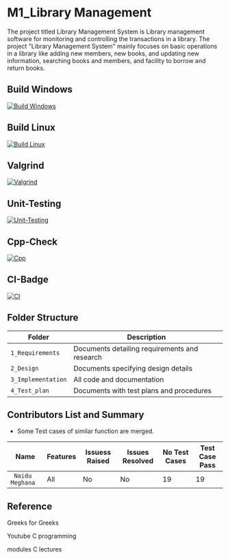 #  M1_Library Management

The project titled Library Management System is Library management software for monitoring and controlling the transactions in a library. The project "Library Management System" mainly focuses on basic operations in a library like adding new members, new books, and updating new information, searching books and members, and facility to borrow and return books.

## Build Windows

[![Build Windows](https://github.com/MeghanaNaidu18/M1_Library-Management-UTIL/actions/workflows/Windows.yml/badge.svg)](https://github.com/MeghanaNaidu18/M1_Library-Management-UTIL/actions/workflows/Windows.yml)

## Build Linux

[![Build Linux](https://github.com/MeghanaNaidu18/M1_Library-Management-UTIL/actions/workflows/Linux.yml/badge.svg)](https://github.com/MeghanaNaidu18/M1_Library-Management-UTIL/actions/workflows/Linux.yml)

## Valgrind

[![Valgrind](https://github.com/MeghanaNaidu18/M1_Library-Management-UTIL/actions/workflows/Valgrind.yml/badge.svg)](https://github.com/MeghanaNaidu18/M1_Library-Management-UTIL/actions/workflows/Valgrind.yml)

## Unit-Testing

[![Unit-Testing](https://github.com/MeghanaNaidu18/M1_Library-Management-UTIL/actions/workflows/testing.yml/badge.svg)](https://github.com/MeghanaNaidu18/M1_Library-Management-UTIL/actions/workflows/testing.yml)

## Cpp-Check

[![Cpp](https://github.com/MeghanaNaidu18/M1_Library-Management-UTIL/actions/workflows/Cpp.yml/badge.svg)](https://github.com/MeghanaNaidu18/M1_Library-Management-UTIL/actions/workflows/Cpp.yml)

## CI-Badge

[![CI](https://github.com/MeghanaNaidu18/M1_Library-Management-UTIL/actions/workflows/CI.yml/badge.svg)](https://github.com/MeghanaNaidu18/M1_Library-Management-UTIL/actions/workflows/CI.yml)









## Folder Structure

Folder             | Description
-------------------| -----------------------------------------
`1_Requirements`   | Documents detailing requirements and research
`2_Design`         | Documents specifying design details
`3_Implementation` | All code and documentation
`4_Test_plan`      | Documents with test plans and procedures


## Contributors List and Summary

 - Some Test cases of similar function are merged.
 
 |  Name   |    Features    | Issuess Raised |Issues Resolved|No Test Cases|Test Case Pass |
|---------|----------------|----------------|---------------|-------------|-------------- | 
| ` Naidu Meghana`  | All |  No     |  No   | 19  | 19  |   
    


## Reference

Greeks for Greeks

Youtube C programming

modules C lectures
